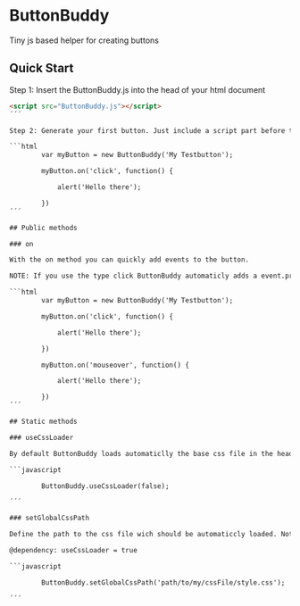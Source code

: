 ButtonBuddy
===========

Tiny js based helper for creating buttons

## Quick Start

Step 1: Insert the ButtonBuddy.js into the head of your html document

```html
<script src="ButtonBuddy.js"></script>
´´´

Step 2: Generate your first button. Just include a script part before the closing body tag and initalize your button.

```html
        var myButton = new ButtonBuddy('My Testbutton');

        myButton.on('click', function() {

            alert('Hello there');

        })
´´´

## Public methods

### on

With the on method you can quickly add events to the button.

NOTE: If you use the type click ButtonBuddy automaticly adds a event.preventDefault()

```html
        var myButton = new ButtonBuddy('My Testbutton');

        myButton.on('click', function() {

            alert('Hello there');

        })

        myButton.on('mouseover', function() {

            alert('Hello there');

        })
´´´

## Static methods

### useCssLoader

By default ButtonBuddy loads automaticlly the base css file in the head. If you don`t like this feature just disable it:

```javascript

        ButtonBuddy.useCssLoader(false);

´´´

### setGlobalCssPath

Define the path to the css file wich should be automaticcly loaded. Note that the path begins with the origin domain.

@dependency: useCssLoader = true

```javascript

        ButtonBuddy.setGlobalCssPath('path/to/my/cssFile/style.css');

´´´